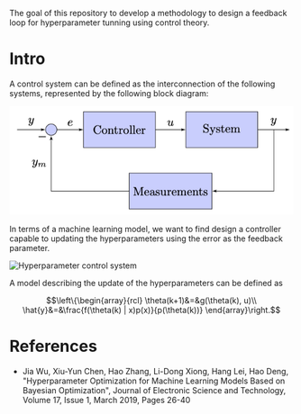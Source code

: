 The goal of this repository to develop a methodology to design a feedback loop for hyperparameter tunning using control theory.

# Intro

A control system can be defined as the interconnection of the following systems, represented by the following block diagram:

![General control system](https://github.com/hsteinshiromoto/research.hypercontrol/raw/master/docs/src/imgs/fig-general_control_system.png "General control system")

In terms of a machine learning model, we want to find design a controller capable to updating the hyperparameters using the error as the feedback parameter.

![Hyperparameter control system](https://github.com/hsteinshiromoto/research.hypercontrol/raw/master/docs/src/imgs/fig-hyperparameter_control_system.png.png "Hyperparameter control system")

A model describing the update of the hyperparameters can be defined as

$$\left\{\begin{array}{rcl}
    \theta(k+1)&=&g(\theta(k), u)\\
    \hat{y}&=&\frac{f(\theta(k) | x)p(x)}{p(\theta(k))}
    \end{array}\right.$$

# References

* Jia Wu, Xiu-Yun Chen, Hao Zhang, Li-Dong Xiong, Hang Lei, Hao Deng, "Hyperparameter Optimization for Machine Learning Models Based on Bayesian Optimization", Journal of Electronic Science and Technology, Volume 17, Issue 1, March 2019, Pages 26-40
